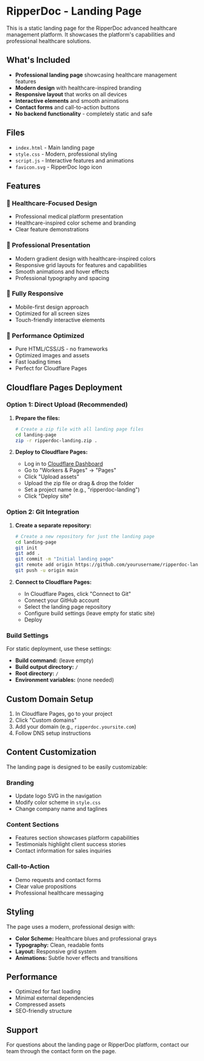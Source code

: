 # RipperDoc - Landing Page

This is a static landing page for the RipperDoc advanced healthcare management platform. It showcases the platform's capabilities and professional healthcare solutions.

## What's Included

- **Professional landing page** showcasing healthcare management features
- **Modern design** with healthcare-inspired branding
- **Responsive layout** that works on all devices
- **Interactive elements** and smooth animations
- **Contact forms** and call-to-action buttons
- **No backend functionality** - completely static and safe

## Files

- `index.html` - Main landing page
- `style.css` - Modern, professional styling
- `script.js` - Interactive features and animations
- `favicon.svg` - RipperDoc logo icon

## Features

### 🏥 Healthcare-Focused Design
- Professional medical platform presentation
- Healthcare-inspired color scheme and branding
- Clear feature demonstrations

### 🎨 Professional Presentation
- Modern gradient design with healthcare-inspired colors
- Responsive grid layouts for features and capabilities
- Smooth animations and hover effects
- Professional typography and spacing

### 📱 Fully Responsive
- Mobile-first design approach
- Optimized for all screen sizes
- Touch-friendly interactive elements

### 🚀 Performance Optimized
- Pure HTML/CSS/JS - no frameworks
- Optimized images and assets
- Fast loading times
- Perfect for Cloudflare Pages

## Cloudflare Pages Deployment

### Option 1: Direct Upload (Recommended)

1. **Prepare the files:**
   ```bash
   # Create a zip file with all landing page files
   cd landing-page
   zip -r ripperdoc-landing.zip .
   ```

2. **Deploy to Cloudflare Pages:**
   - Log in to [Cloudflare Dashboard](https://dash.cloudflare.com)
   - Go to "Workers & Pages" → "Pages"
   - Click "Upload assets"
   - Upload the zip file or drag & drop the folder
   - Set a project name (e.g., "ripperdoc-landing")
   - Click "Deploy site"

### Option 2: Git Integration

1. **Create a separate repository:**
   ```bash
   # Create a new repository for just the landing page
   cd landing-page
   git init
   git add .
   git commit -m "Initial landing page"
   git remote add origin https://github.com/yourusername/ripperdoc-landing.git
   git push -u origin main
   ```

2. **Connect to Cloudflare Pages:**
   - In Cloudflare Pages, click "Connect to Git"
   - Connect your GitHub account
   - Select the landing page repository
   - Configure build settings (leave empty for static site)
   - Deploy

### Build Settings

For static deployment, use these settings:

- **Build command:** (leave empty)
- **Build output directory:** `/`
- **Root directory:** `/`
- **Environment variables:** (none needed)

## Custom Domain Setup

1. In Cloudflare Pages, go to your project
2. Click "Custom domains"
3. Add your domain (e.g., `ripperdoc.yoursite.com`)
4. Follow DNS setup instructions

## Content Customization

The landing page is designed to be easily customizable:

### Branding
- Update logo SVG in the navigation
- Modify color scheme in `style.css`
- Change company name and taglines

### Content Sections
- Features section showcases platform capabilities
- Testimonials highlight client success stories
- Contact information for sales inquiries

### Call-to-Action
- Demo requests and contact forms
- Clear value propositions
- Professional healthcare messaging

## Styling

The page uses a modern, professional design with:

- **Color Scheme:** Healthcare blues and professional grays
- **Typography:** Clean, readable fonts
- **Layout:** Responsive grid system
- **Animations:** Subtle hover effects and transitions

## Performance

- Optimized for fast loading
- Minimal external dependencies
- Compressed assets
- SEO-friendly structure

## Support

For questions about the landing page or RipperDoc platform, contact our team through the contact form on the page. 